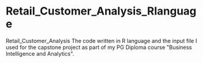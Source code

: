# Retail_Customer_Analysis_Rlanguage
Retail_Customer_Analysis The code written in R language and the input file I used for the capstone project as part of my PG Diploma course "Business Intelligence and Analytics".
